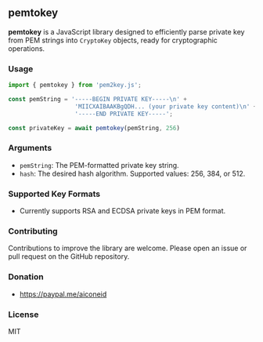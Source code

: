 ## pemtokey

**pemtokey** is a JavaScript library designed to efficiently parse private key from PEM strings into `CryptoKey` objects, ready for cryptographic operations.

### Usage

```javascript
import { pemtokey } from 'pem2key.js';

const pemString = '-----BEGIN PRIVATE KEY-----\n' +
                   'MIICXAIBAAKBgQDH... (your private key content)\n' +
                   '-----END PRIVATE KEY-----';

const privateKey = await pemtokey(pemString, 256)
```

### Arguments

* `pemString`: The PEM-formatted private key string.
* `hash`: The desired hash algorithm. Supported values: 256, 384, or 512.

### Supported Key Formats

* Currently supports RSA and ECDSA private keys in PEM format.


### Contributing

Contributions to improve the library are welcome. Please open an issue or pull request on the GitHub repository.

### Donation
- https://paypal.me/aiconeid 

### License
MIT
